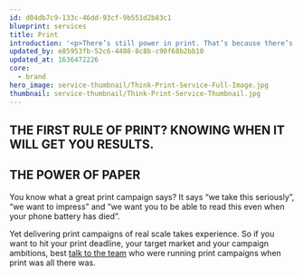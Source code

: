 ```yaml
---
id: d04db7c9-133c-46dd-93cf-9b551d2b83c1
blueprint: services
title: Print
introduction: '<p>There’s still power in print. That’s because there’s nothing to match the smell and feel of a beautifully presented brochure or stationery; still nothing to beat the power of a personalised leaflet or mailshot done well.</p><p>When a print campaign would make all the difference, we’ll take you from concept to letterbox.</p>'
updated_by: e85953fb-52c6-4488-8c8b-c90f68b2bb10
updated_at: 1636472226
core:
  - brand
hero_image: service-thumbnail/Think-Print-Service-Full-Image.jpg
thumbnail: service-thumbnail/Think-Print-Service-Thumbnail.jpg
---
```

## THE FIRST RULE OF PRINT? KNOWING WHEN IT WILL GET YOU RESULTS.


## THE POWER OF PAPER

You know what a great print campaign says? It says “we take this seriously”, “we want to impress” and “we want you to be able to read this even when your phone battery has died”.

Yet delivering print campaigns of real scale takes experience. So if you want to hit your print deadline, your target market and your campaign ambitions, best [talk to the team](/contact) who were running print campaigns when print was all there was.